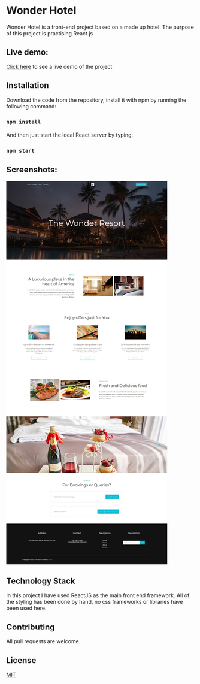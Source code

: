 # Wonder Hotel
Wonder Hotel is a front-end project based on a made up hotel. The purpose of this project is practising React.js

## Live demo:

[Click here](https://sirwhiz.github.io/TwitchTV-pro-dashboard/#/) to see a live demo of the project

## Installation

Download the code from the repository, install it with npm by running the following command:

### `npm install`

And then just start the local React server by typing:

### `npm start`

## Screenshots:

![whole-page](screenshots/wholepage.jpg)

## Technology Stack
In this project I have used ReactJS as the main front end framework. All of the styling has been done by hand, no css 
frameworks or libraries have been used here.

## Contributing
All pull requests are welcome.

## License
[MIT](https://choosealicense.com/licenses/mit/)
